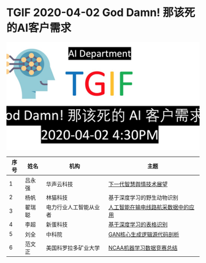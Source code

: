 # TGIF 2020-04-02 God Damn! 那该死的AI客户需求
![](Documents/2.jpg "")


| 序号 | 姓名 | 机构 | 主题 |
| ---- | ---- | ----|-----|
|1| 吕永强 | 华声云科技 | [下一代智慧舆情技术展望](https://github.com/weijiang2009/URun.ResearchPrototype/tree/dev/People/Xiaoxian/NLP%E5%9F%BA%E7%A1%80%E7%9F%A5%E8%AF%86%E6%95%B4%E7%90%86/Transformer%E7%AC%94%E8%AE%B0)|
|2| 杨帆 | 林猫科技 | 基于深度学习的野生动物识别 |
|3| 翟瑞聪 | 电力行业人工智能从业者 | [人工智能在输电线路航采数据中的应用](Document/mmdetection目标检测框架使用及扩展.pdf) |
|4| 李超 | 新蛋科技 | [基于深度学习的表格识别](Document/Kylin.md)|
|5| 刘全 | 中科院 | [GAN核心生成逻辑源代码剖析](Document/ChineseChessBoardRecognization.pdf)|
|6| 范文正 | 美国科罗拉多矿业大学 | [NCAA机器学习数据竞赛总结](https://zhuanlan.zhihu.com/p/114212581?utm_source=wechat_session&utm_medium=social&utm_oi=606604221169143808&from=singlemessage)|
